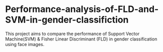 # Performance-analysis-of-FLD-and-SVM-in-gender-classifiction
This project aims to compare the performance of Support Vector Machine(SVM) &amp;  Fisher Linear Discriminant (FLD) in gender classification using face images.
